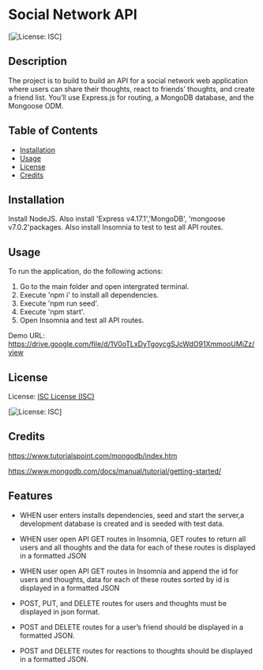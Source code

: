 # Social Network API
  
  [![License: ISC](https://img.shields.io/badge/License-ISC-blue.svg)]

## Description

The project is to build to build an API for a social network web application where users can share their thoughts, react to friends’ thoughts, and create a friend list. You’ll use Express.js for routing, a MongoDB database, and the Mongoose ODM.

## Table of Contents

- [Installation](#installation)
- [Usage](#usage)
- [License](#license)
- [Credits](#credits)

## Installation

Install NodeJS. Also install 'Express v4.17.1','MongoDB', 'mongoose v7.0.2'packages. Also install Insomnia to test to test all API routes.


## Usage

To run the application, do the following actions:
1. Go to the main folder and open intergrated terminal.
2. Execute 'npm i' to install all dependencies.
3. Execute 'npm run seed'.
4. Execute 'npm start'.
5. Open Insomnia and test all API routes.

Demo URL:  https://drive.google.com/file/d/1V0oTLxDyTgoycgSJcWdO91XmmooUMiZz/view


## License

License: [ISC License (ISC)](https://opensource.org/licenses/ISC)

[![License: ISC](https://img.shields.io/badge/License-ISC-blue.svg)]


## Credits

https://www.tutorialspoint.com/mongodb/index.htm

https://www.mongodb.com/docs/manual/tutorial/getting-started/


## Features

* WHEN user enters installs dependencies, seed and start the server,a development database is created and is seeded with test data.

* WHEN user open API GET routes in Insomnia, GET routes to return all users and all thoughts and the data for each of these routes is displayed in a formatted JSON
* WHEN user  open API GET routes in Insomnia and append the id for users and thoughts, data for each of these routes sorted by id is displayed in a formatted JSON
* POST, PUT, and DELETE routes for users and thoughts must be displayed in json format.
* POST and DELETE routes for a user’s friend should be displayed in a formatted JSON.
* POST and DELETE routes for reactions to thoughts should be displayed in a formatted JSON.









